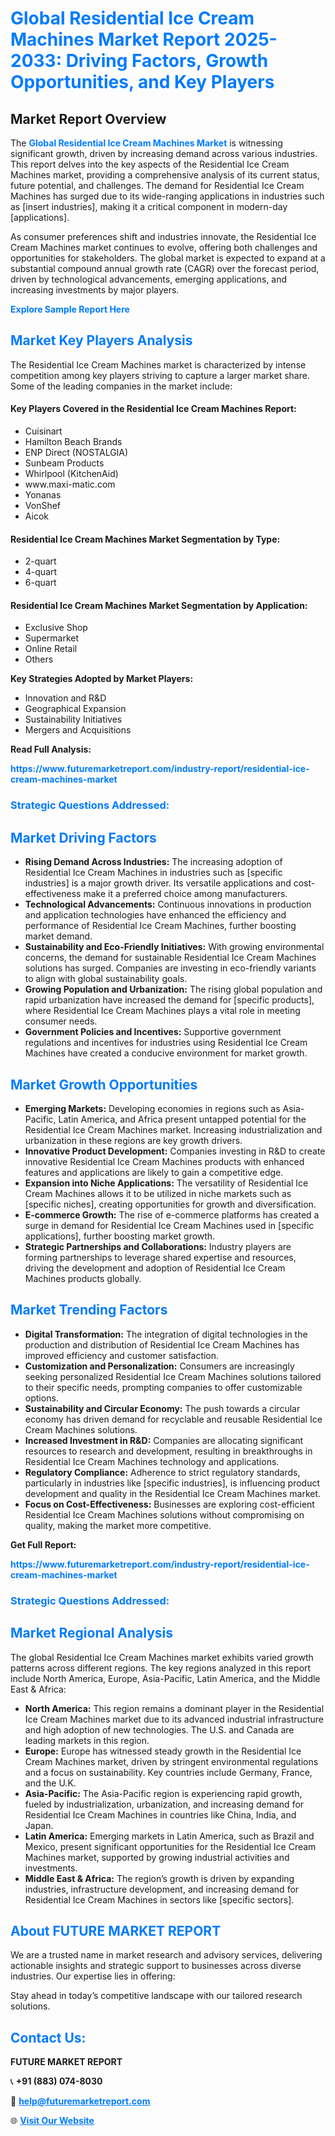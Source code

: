 <h1 style="color: #007BFF;">Global Residential Ice Cream Machines Market Report 2025-2033: Driving Factors, Growth Opportunities, and Key Players</h1>

<section id="overview">
<h2>Market Report Overview</h2>
<p>The <a href="https://www.futuremarketreport.com/industry-report/residential-ice-cream-machines-market" style="color: #007BFF; text-decoration: none;"><strong>Global Residential Ice Cream Machines Market</strong></a> is witnessing significant growth, driven by increasing demand across various industries. This report delves into the key aspects of the Residential Ice Cream Machines market, providing a comprehensive analysis of its current status, future potential, and challenges. The demand for Residential Ice Cream Machines has surged due to its wide-ranging applications in industries such as [insert industries], making it a critical component in modern-day [applications].</p>
<p>As consumer preferences shift and industries innovate, the Residential Ice Cream Machines market continues to evolve, offering both challenges and opportunities for stakeholders. The global market is expected to expand at a substantial compound annual growth rate (CAGR) over the forecast period, driven by technological advancements, emerging applications, and increasing investments by major players.</p>
</section>

<section id="overview">
<p><a href="https://www.futuremarketreport.com/request-sample/reportId=93075" style="color: #007BFF; text-decoration: none;"><strong>Explore Sample Report Here</strong></a></p>
</section>

<section id="key-players">
<h2 style="color: #007BFF;">Market Key Players Analysis</h2>
<p>The Residential Ice Cream Machines market is characterized by intense competition among key players striving to capture a larger market share. Some of the leading companies in the market include:</p>
<h4>Key Players Covered in the Residential Ice Cream Machines Report:</h4>
<ul><li>Cuisinart</li><li>Hamilton Beach Brands</li><li>ENP Direct (NOSTALGIA)</li><li>Sunbeam Products</li><li>Whirlpool (KitchenAid)</li><li>www.maxi-matic.com</li><li>Yonanas</li><li>VonShef</li><li>Aicok</li></ul>
<h4>Residential Ice Cream Machines Market Segmentation by Type:</h4>
<ul><li>2-quart</li><li>4-quart</li><li>6-quart</li></ul>

<h4>Residential Ice Cream Machines Market Segmentation by Application:</h4>
<ul><li>Exclusive Shop</li><li>Supermarket</li><li>Online Retail</li><li>Others</li></ul>
<p><strong>Key Strategies Adopted by Market Players:</strong></p>
<ul>
<li>Innovation and R&D</li>
<li>Geographical Expansion</li>
<li>Sustainability Initiatives</li>
<li>Mergers and Acquisitions</li>
</ul>
</section>

<section>
<p><strong>Read Full Analysis: </strong></p><a href="https://www.futuremarketreport.com/industry-report/residential-ice-cream-machines-market" style="color: #007BFF; text-decoration: none;"><strong>https://www.futuremarketreport.com/industry-report/residential-ice-cream-machines-market</strong></a>
<h3 style="color: #007BFF;">Strategic Questions Addressed:</h3>
</section>

<section id="driving-factors">
<h2 style="color: #007BFF;">Market Driving Factors</h2>
<ul>
<li><strong>Rising Demand Across Industries:</strong> The increasing adoption of Residential Ice Cream Machines in industries such as [specific industries] is a major growth driver. Its versatile applications and cost-effectiveness make it a preferred choice among manufacturers.</li>
<li><strong>Technological Advancements:</strong> Continuous innovations in production and application technologies have enhanced the efficiency and performance of Residential Ice Cream Machines, further boosting market demand.</li>
<li><strong>Sustainability and Eco-Friendly Initiatives:</strong> With growing environmental concerns, the demand for sustainable Residential Ice Cream Machines solutions has surged. Companies are investing in eco-friendly variants to align with global sustainability goals.</li>
<li><strong>Growing Population and Urbanization:</strong> The rising global population and rapid urbanization have increased the demand for [specific products], where Residential Ice Cream Machines plays a vital role in meeting consumer needs.</li>
<li><strong>Government Policies and Incentives:</strong> Supportive government regulations and incentives for industries using Residential Ice Cream Machines have created a conducive environment for market growth.</li>
</ul>
</section>

<section id="growth-opportunities">
<h2 style="color: #007BFF;">Market Growth Opportunities</h2>
<ul>
<li><strong>Emerging Markets:</strong> Developing economies in regions such as Asia-Pacific, Latin America, and Africa present untapped potential for the Residential Ice Cream Machines market. Increasing industrialization and urbanization in these regions are key growth drivers.</li>
<li><strong>Innovative Product Development:</strong> Companies investing in R&D to create innovative Residential Ice Cream Machines products with enhanced features and applications are likely to gain a competitive edge.</li>
<li><strong>Expansion into Niche Applications:</strong> The versatility of Residential Ice Cream Machines allows it to be utilized in niche markets such as [specific niches], creating opportunities for growth and diversification.</li>
<li><strong>E-commerce Growth:</strong> The rise of e-commerce platforms has created a surge in demand for Residential Ice Cream Machines used in [specific applications], further boosting market growth.</li>
<li><strong>Strategic Partnerships and Collaborations:</strong> Industry players are forming partnerships to leverage shared expertise and resources, driving the development and adoption of Residential Ice Cream Machines products globally.</li>
</ul>
</section>

<section id="trending-factors">
<h2 style="color: #007BFF;">Market Trending Factors</h2>
<ul>
<li><strong>Digital Transformation:</strong> The integration of digital technologies in the production and distribution of Residential Ice Cream Machines has improved efficiency and customer satisfaction.</li>
<li><strong>Customization and Personalization:</strong> Consumers are increasingly seeking personalized Residential Ice Cream Machines solutions tailored to their specific needs, prompting companies to offer customizable options.</li>
<li><strong>Sustainability and Circular Economy:</strong> The push towards a circular economy has driven demand for recyclable and reusable Residential Ice Cream Machines solutions.</li>
<li><strong>Increased Investment in R&D:</strong> Companies are allocating significant resources to research and development, resulting in breakthroughs in Residential Ice Cream Machines technology and applications.</li>
<li><strong>Regulatory Compliance:</strong> Adherence to strict regulatory standards, particularly in industries like [specific industries], is influencing product development and quality in the Residential Ice Cream Machines market.</li>
<li><strong>Focus on Cost-Effectiveness:</strong> Businesses are exploring cost-efficient Residential Ice Cream Machines solutions without compromising on quality, making the market more competitive.</li>
</ul>
</section>

<section>
<p><strong>Get Full Report: </strong></p><a href="https://www.futuremarketreport.com/industry-report/residential-ice-cream-machines-market" style="color: #007BFF; text-decoration: none;"><strong>https://www.futuremarketreport.com/industry-report/residential-ice-cream-machines-market</strong></a>
<h3 style="color: #007BFF;">Strategic Questions Addressed:</h3>
</section>


<section id="regional-analysis">
<h2 style="color: #007BFF;">Market Regional Analysis</h2>
<p>The global Residential Ice Cream Machines market exhibits varied growth patterns across different regions. The key regions analyzed in this report include North America, Europe, Asia-Pacific, Latin America, and the Middle East & Africa:</p>
<ul>
<li><strong>North America:</strong> This region remains a dominant player in the Residential Ice Cream Machines market due to its advanced industrial infrastructure and high adoption of new technologies. The U.S. and Canada are leading markets in this region.</li>
<li><strong>Europe:</strong> Europe has witnessed steady growth in the Residential Ice Cream Machines market, driven by stringent environmental regulations and a focus on sustainability. Key countries include Germany, France, and the U.K.</li>
<li><strong>Asia-Pacific:</strong> The Asia-Pacific region is experiencing rapid growth, fueled by industrialization, urbanization, and increasing demand for Residential Ice Cream Machines in countries like China, India, and Japan.</li>
<li><strong>Latin America:</strong> Emerging markets in Latin America, such as Brazil and Mexico, present significant opportunities for the Residential Ice Cream Machines market, supported by growing industrial activities and investments.</li>
<li><strong>Middle East & Africa:</strong> The region’s growth is driven by expanding industries, infrastructure development, and increasing demand for Residential Ice Cream Machines in sectors like [specific sectors].</li>
</ul>
</section>

<footer>
<h2 style="color: #007BFF;">About FUTURE MARKET REPORT</h2>
<p>We are a trusted name in market research and advisory services, delivering actionable insights and strategic support to businesses across diverse industries. Our expertise lies in offering:</p>

<p>Stay ahead in today’s competitive landscape with our tailored research solutions.</p>

<h2 style="color: #007BFF;">Contact Us:</h2>
<p><strong>FUTURE MARKET REPORT</strong></p>
<p>📞 <strong>+91 (883) 074-8030</strong></p>
<p>📧 <strong><a href="mailto:help@futuremarketreport.com" style="color: #007BFF;">help@futuremarketreport.com</a></strong></p>
<p>🌐 <strong><a href="https://www.futuremarketreport.com/" style="color: #007BFF;">Visit Our Website</a></strong></p>
</footer>